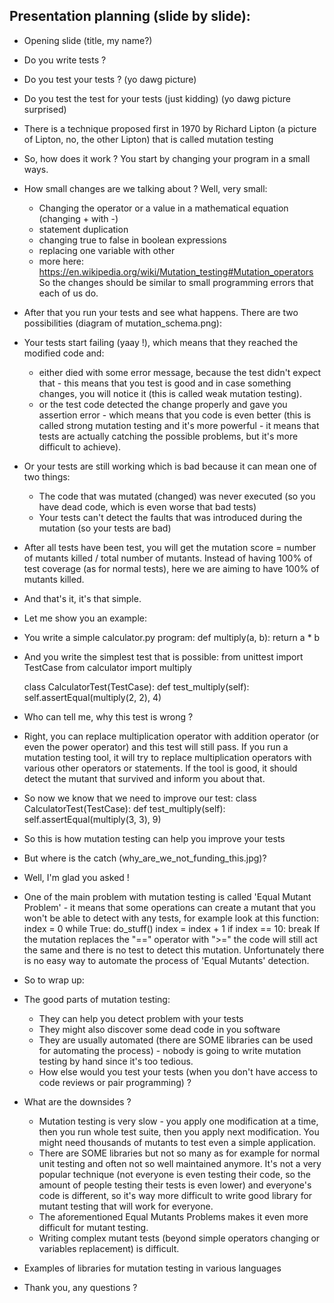 ## Presentation planning (slide by slide):
* Opening slide (title, my name?)
* Do you write tests ?
* Do you test your tests ? (yo dawg picture)
* Do you test the test for your tests (just kidding) (yo dawg picture surprised)
* There is a technique proposed first in 1970 by Richard Lipton (a picture of Lipton, no, the other Lipton) that is called mutation testing

* So, how does it work ? You start by changing your program in a small ways.
* How small changes are we talking about ? Well, very small:
    + Changing the operator or a value in a mathematical equation (changing + with -)
    + statement duplication
    + changing true to false in boolean expressions
    + replacing one variable with other
    + more here: https://en.wikipedia.org/wiki/Mutation_testing#Mutation_operators
  So the changes should be similar to small programming errors that each of us do.
* After that you run your tests and see what happens. There are two possibilities (diagram of mutation_schema.png):
* Your tests start failing (yaay !), which means that they reached the modified code and:
    + either died with some error message, because the test didn't expect that - this means that you test is good and in case something changes, you will notice it (this is called weak mutation testing).
    + or the test code detected the change properly and gave you assertion error - which means that you code is even better (this is called strong mutation testing and it's more powerful - it means that tests are actually catching the possible problems, but it's more difficult to achieve).
* Or your tests are still working which is bad because it can mean one of two things:
    - The code that was mutated (changed) was never executed (so you have dead code, which is even worse that bad tests)
    - Your tests can't detect the faults that was introduced during the mutation (so your tests are bad)
* After all tests have been test, you will get the mutation score =  number of mutants killed / total number of mutants. Instead of having 100% of test coverage (as for normal tests), here we are aiming to have 100% of mutants killed.
* And that's it, it's that simple.
* Let me show you an example:
* You write a simple calculator.py program:
    def multiply(a, b):
        return a * b
* And you write the simplest test that is possible:
    from unittest import TestCase
    from calculator import multiply

    class CalculatorTest(TestCase):
        def test_multiply(self):
            self.assertEqual(multiply(2, 2), 4)
* Who can tell me, why this test is wrong ?
* Right, you can replace multiplication operator with addition operator (or even the power operator) and this test will still pass. If you run a mutation testing tool, it will try to replace multiplication operators with various other operators or statements. If the tool is good, it should detect the mutant that survived and inform you about that.
* So now we know that we need to improve our test:
    class CalculatorTest(TestCase):
        def test_multiply(self):
            self.assertEqual(multiply(3, 3), 9)
* So this is how mutation testing can help you improve your tests
* But where is the catch (why_are_we_not_funding_this.jpg)?
* Well, I'm glad you asked !
* One of the main problem with mutation testing is called 'Equal Mutant Problem' - it means that some operations can create a mutant that you won't be able to detect with any tests, for example look at this function:
    index = 0
    while True:
        do_stuff()
        index = index + 1
        if index == 10:
            break
If the mutation replaces the "==" operator with ">=" the code will still act the same and there is no test to detect this mutation. Unfortunately there is no easy way to automate the process of 'Equal Mutants' detection.
* So to wrap up:
* The good parts of mutation testing:
    - They can help you detect problem with your tests
    - They might also discover some dead code in you software
    - They are usually automated (there are SOME libraries can be used for automating the process) - nobody is going to write mutation testing by hand since it's too tedious.
    - How else would you test your tests (when you don't have access to code reviews or pair programming) ?
* What are the downsides ?
    - Mutation testing is very slow - you apply one modification at a time, then you run whole test suite, then you apply next modification. You might need thousands of mutants to test even a simple application.
    - There are SOME libraries but not so many as for example for normal unit testing and often not so well maintained anymore. It's not a very popular technique (not everyone is even testing their code, so the amount of people testing their tests is even lower) and everyone's code is different, so it's way more difficult to write good library for mutant testing that will work for everyone.
    - The aforementioned Equal Mutants Problems makes it even more difficult for mutant testing.
    - Writing complex mutant tests (beyond simple operators changing or variables replacement) is difficult.
* Examples of libraries for mutation testing in various languages
* Thank you, any questions ?